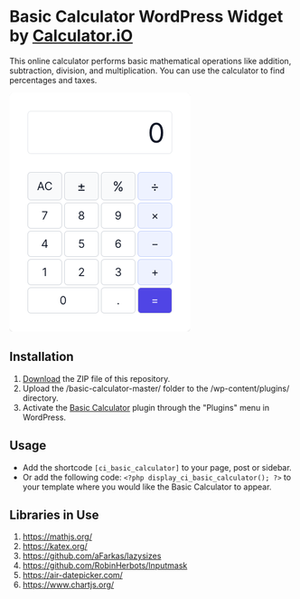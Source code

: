 # Basic Calculator WordPress Widget by [Calculator.iO](https://www.calculator.io/ "Calculator.iO Homepage")

This online calculator performs basic mathematical operations like addition, subtraction, division, and multiplication. You can use the calculator to find percentages and taxes.

![Basic Calculator Input Form](/assets/images/screenshot-1.png "Basic Calculator Input Form")

## Installation

1. [Download](https://github.com/pub-calculator-io/age-calculator/archive/refs/heads/master.zip) the ZIP file of this repository.
2. Upload the /basic-calculator-master/ folder to the /wp-content/plugins/ directory.
3. Activate the [Basic Calculator](https://www.calculator.io/basic-calculator/ "Basic Calculator Homepage") plugin through the "Plugins" menu in WordPress.

## Usage
* Add the shortcode `[ci_basic_calculator]` to your page, post or sidebar.
* Or add the following code: `<?php display_ci_basic_calculator(); ?>` to your template where you would like the Basic Calculator to appear.

## Libraries in Use
1. https://mathjs.org/
2. https://katex.org/
3. https://github.com/aFarkas/lazysizes
4. https://github.com/RobinHerbots/Inputmask
5. https://air-datepicker.com/
6. https://www.chartjs.org/
